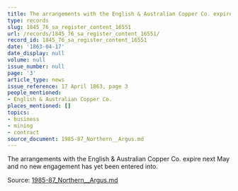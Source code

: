 ```yaml
---
title: The arrangements with the English & Australian Copper Co. expire next May
type: records
slug: 1845_76_sa_register_content_16551
url: /records/1845_76_sa_register_content_16551/
record_id: 1845_76_sa_register_content_16551
date: '1863-04-17'
date_display: null
volume: null
issue_number: null
page: '3'
article_type: news
issue_reference: 17 April 1863, page 3
people_mentioned:
- English & Australian Copper Co.
places_mentioned: []
topics:
- business
- mining
- contract
source_document: 1985-87_Northern__Argus.md
---
```


The arrangements with the English & Australian Copper Co. expire next May and no new engagement has yet been entered into.

Source: [1985-87_Northern__Argus.md](/downloads/markdown/1985-87_Northern__Argus.md)
